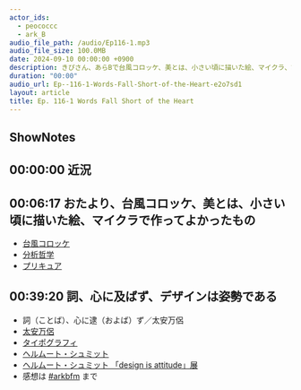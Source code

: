 ```yaml
---
actor_ids:
  - peococcc
  - ark_B
audio_file_path: /audio/Ep116-1.mp3
audio_file_size: 100.0MB
date: 2024-09-10 00:00:00 +0900
description: きぴさん、あらBで台風コロッケ、美とは、小さい頃に描いた絵、マイクラ、詞、心に及ばず、美大生卒業後の進路などについて話しました。
duration: "00:00"
audio_url: Ep--116-1-Words-Fall-Short-of-the-Heart-e2o7sd1
layout: article
title: Ep. 116-1 Words Fall Short of the Heart
---
```

## ShowNotes

## 00:00:00 近況

## 00:06:17 おたより、台風コロッケ、美とは、小さい頃に描いた絵、マイクラで作ってよかったもの

* [台風コロッケ](https://ja.wikipedia.org/wiki/%E5%8F%B0%E9%A2%A8%E3%82%B3%E3%83%AD%E3%83%83%E3%82%B1)
* [分析哲学](https://ja.wikipedia.org/wiki/%E5%88%86%E6%9E%90%E5%93%B2%E5%AD%A6)
* [プリキュア](https://ja.wikipedia.org/wiki/%E3%83%97%E3%83%AA%E3%82%AD%E3%83%A5%E3%82%A2%E3%82%B7%E3%83%AA%E3%83%BC%E3%82%BA)

## 00:39:20 詞、心に及ばず、デザインは姿勢である
* 詞（ことば）、心に逮（およば）ず／太安万侶
* [太安万侶](https://ja.wikipedia.org/wiki/%E5%A4%AA%E5%AE%89%E4%B8%87%E4%BE%B6)
* [タイポグラフィ](https://ja.wikipedia.org/wiki/%E3%82%BF%E3%82%A4%E3%83%9D%E3%82%B0%E3%83%A9%E3%83%95%E3%82%A3)
* [ヘルムート・シュミット](https://ja.wikipedia.org/wiki/%E3%83%98%E3%83%AB%E3%83%A0%E3%83%BC%E3%83%88%E3%83%BB%E3%82%B7%E3%83%A5%E3%83%9F%E3%83%83%E3%83%88)
* [ヘルムート・シュミット 「design is attitude」展](https://www.tokyoartbeat.com/events/-/2007%2F67DB)
* 感想は [#arkbfm](https://x.com/search?q=%23arkbfm&src=typed_query&f=live) まで